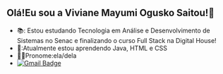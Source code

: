## Olá!Eu sou a Viviane Mayumi Ogusko Saitou!🌸

- 📚: Estou estudando Tecnologia em Análise e Desenvolvimento de Sistemas no Senac e 
finalizando o curso Full Stack na Digital House!
- 🌱:Atualmente estou aprendendo Java, HTML e CSS
- 👩‍💻Pronome:ela/dela
- [![Gmail Badge](https://img.shields.io/badge/-vmogusko@gmail.com-c14438?style=flat-square&logo=Gmail&logoColor=white&link=mailto:vmogusko@gmail.com)](mailto:vmogusko@gmail.com)
